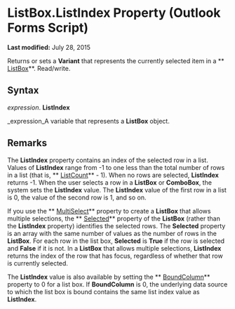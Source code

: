 
# ListBox.ListIndex Property (Outlook Forms Script)

 **Last modified:** July 28, 2015

Returns or sets a  **Variant** that represents the currently selected item in a ** [ListBox](f56ba480-f8fe-6d12-265e-3b0a9838af97.md)**. Read/write.

## Syntax

 _expression_. **ListIndex**

 _expression_A variable that represents a  **ListBox** object.


## Remarks

The  **ListIndex** property contains an index of the selected row in a list. Values of **ListIndex** range from -1 to one less than the total number of rows in a list (that is, ** [ListCount](1a06637a-8c23-e7a5-f7e4-7a04dcb227fc.md)** - 1). When no rows are selected, **ListIndex** returns -1. When the user selects a row in a **ListBox** or **ComboBox**, the system sets the  **ListIndex** value. The **ListIndex** value of the first row in a list is 0, the value of the second row is 1, and so on.

If you use the  ** [MultiSelect](4ecc299b-0733-aa23-e820-f341ac80a0fa.md)** property to create a **ListBox** that allows multiple selections, the ** [Selected](653a977d-5ef8-0bd8-d851-927f03942a2c.md)** property of the **ListBox** (rather than the **ListIndex** property) identifies the selected rows. The **Selected** property is an array with the same number of values as the number of rows in the **ListBox**. For each row in the list box,  **Selected** is **True** if the row is selected and **False** if it is not. In a **ListBox** that allows multiple selections, **ListIndex** returns the index of the row that has focus, regardless of whether that row is currently selected.

The  **ListIndex** value is also available by setting the ** [BoundColumn](1ff447f0-7ae5-c90e-2fb9-0e4c280a7564.md)** property to 0 for a list box. If **BoundColumn** is 0, the underlying data source to which the list box is bound contains the same list index value as **ListIndex**.

